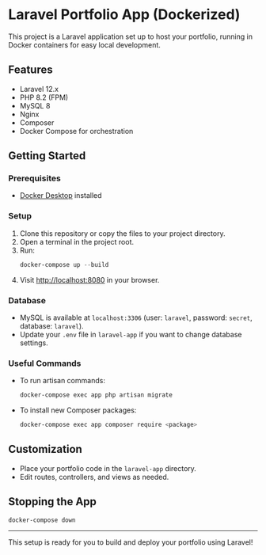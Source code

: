 # Laravel Portfolio App (Dockerized)

This project is a Laravel application set up to host your portfolio, running in Docker containers for easy local development.

## Features
- Laravel 12.x
- PHP 8.2 (FPM)
- MySQL 8
- Nginx
- Composer
- Docker Compose for orchestration

## Getting Started

### Prerequisites
- [Docker Desktop](https://www.docker.com/products/docker-desktop/) installed

### Setup
1. Clone this repository or copy the files to your project directory.
2. Open a terminal in the project root.
3. Run:
   ```powershell
   docker-compose up --build
   ```
4. Visit [http://localhost:8080](http://localhost:8080) in your browser.

### Database
- MySQL is available at `localhost:3306` (user: `laravel`, password: `secret`, database: `laravel`).
- Update your `.env` file in `laravel-app` if you want to change database settings.

### Useful Commands
- To run artisan commands:
  ```powershell
  docker-compose exec app php artisan migrate
  ```
- To install new Composer packages:
  ```powershell
  docker-compose exec app composer require <package>
  ```

## Customization
- Place your portfolio code in the `laravel-app` directory.
- Edit routes, controllers, and views as needed.

## Stopping the App
```powershell
docker-compose down
```

---

This setup is ready for you to build and deploy your portfolio using Laravel!
